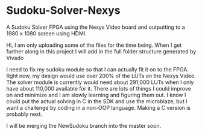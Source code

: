 # Sudoku-Solver-Nexys
A Sudoku Solver FPGA using the Nexys Video board and outputting to a 1980 x 1080 screen using HDMI.

Hi, I am only uploading some of the files for the time being. When I get further along in this project I will add in the full folder structure generated by Vivado

I need to fix my sudoku module so that I can actually fit it on to the FPGA. Rght now, my design would use over 200% of the LUTs on the Nexys Video. The solver module is currently would need about 291,000 LUTs when I only have about 110,000 available for it. There are lots of things I could improve on and minimize and I am slowly learning and figuring them out. 
I know I could put the actual solving in C in the SDK and use the microblaze, but I want a challenge by coding in a non-OOP language. Making a C version is probably next.

I will be merging the NewSudoku branch into the master soon. 
